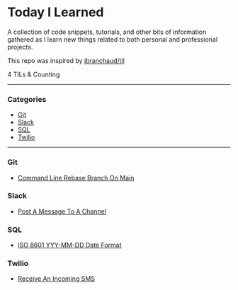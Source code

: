 # Today I Learned

A collection of code snippets, tutorials, and other bits of information gathered
as I learn new things related to both personal and professional projects.

This repo was inspired by [jbranchaud/til](https://github.com/jbranchaud/til)

4 TILs & Counting

---

### Categories

* [Git](#git)
* [Slack](#slack)
* [SQL](#sql)
* [Twilio](#twilio)

---

### Git

- [Command Line Rebase Branch On Main](git/cli_rebase_main.md)

### Slack

- [Post A Message To A Channel](slack/post_message_to_channel.md)

### SQL

- [ISO 8601 YYY-MM-DD Date Format](sql/iso_8601_date_format.md)

### Twilio

- [Receive An Incoming SMS](twilio/receive_incoming_sms.md)
